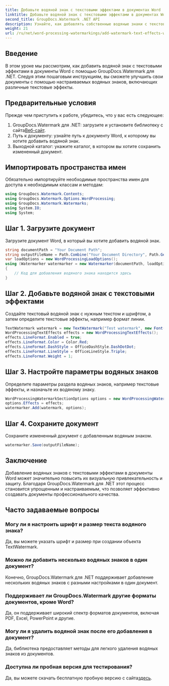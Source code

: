 ```yaml
---
title: Добавьте водяной знак с текстовыми эффектами в документах Word
linktitle: Добавьте водяной знак с текстовыми эффектами в документах Word
second_title: GroupDocs.Watermark .NET API
description: Узнайте, как добавлять собственные водяные знаки с текстовыми эффектами в документы Word с помощью GroupDocs.Watermark для .NET. Документируйте безопасность и визуальную привлекательность без особых усилий.
weight: 21
url: /ru/net/word-processing-watermarkings/add-watermark-text-effects-word-docs/
---
```

## Введение
В этом уроке мы рассмотрим, как добавить водяной знак с текстовыми эффектами в документы Word с помощью GroupDocs.Watermark для .NET. Следуя этим пошаговым инструкциям, вы сможете улучшить свои документы с помощью настраиваемых водяных знаков, включающих различные текстовые эффекты.
## Предварительные условия
Прежде чем приступить к работе, убедитесь, что у вас есть следующее:
1.  GroupDocs.Watermark для .NET: загрузите и установите библиотеку с сайта[Веб-сайт](https://releases.groupdocs.com/Watermark/net/).
2. Путь к документу: узнайте путь к документу Word, к которому вы хотите добавить водяной знак.
3. Выходной каталог: укажите каталог, в котором вы хотите сохранить измененный документ.

## Импортировать пространства имен
Обязательно импортируйте необходимые пространства имен для доступа к необходимым классам и методам:
```csharp
using GroupDocs.Watermark.Contents;
using GroupDocs.Watermark.Options.WordProcessing;
using GroupDocs.Watermark.Watermarks;
using System.IO;
using System;
```
## Шаг 1. Загрузите документ
Загрузите документ Word, в который вы хотите добавить водяной знак.
```csharp
string documentPath = "Your Document Path";
string outputFileName = Path.Combine("Your Document Directory", Path.GetFileName(documentPath));
var loadOptions = new WordProcessingLoadOptions();
using (Watermarker watermarker = new Watermarker(documentPath, loadOptions))
{
    // Код для добавления водяного знака находится здесь
}
```
## Шаг 2. Добавьте водяной знак с текстовыми эффектами
Создайте текстовый водяной знак с нужным текстом и шрифтом, а затем определите текстовые эффекты, например формат линии.
```csharp
TextWatermark watermark = new TextWatermark("Test watermark", new Font("Arial", 19));
WordProcessingTextEffects effects = new WordProcessingTextEffects();
effects.LineFormat.Enabled = true;
effects.LineFormat.Color = Color.Red;
effects.LineFormat.DashStyle = OfficeDashStyle.DashDotDot;
effects.LineFormat.LineStyle = OfficeLineStyle.Triple;
effects.LineFormat.Weight = 1;
```
## Шаг 3. Настройте параметры водяных знаков
Определите параметры раздела водяных знаков, например текстовые эффекты, и назначьте их водяному знаку.
```csharp
WordProcessingWatermarkSectionOptions options = new WordProcessingWatermarkSectionOptions();
options.Effects = effects;
watermarker.Add(watermark, options);
```
## Шаг 4. Сохраните документ
Сохраните измененный документ с добавленным водяным знаком.
```csharp
watermarker.Save(outputFileName);
```

## Заключение
Добавление водяных знаков с текстовыми эффектами в документы Word может значительно повысить их визуальную привлекательность и защиту. Благодаря GroupDocs.Watermark для .NET этот процесс становится упрощенным и настраиваемым, что позволяет эффективно создавать документы профессионального качества.
## Часто задаваемые вопросы
### Могу ли я настроить шрифт и размер текста водяного знака?
Да, вы можете указать шрифт и размер при создании объекта TextWatermark.
### Можно ли добавить несколько водяных знаков в один документ?
Конечно, GroupDocs.Watermark для .NET поддерживает добавление нескольких водяных знаков с разными настройками в один документ.
### Поддерживает ли GroupDocs.Watermark другие форматы документов, кроме Word?
Да, он поддерживает широкий спектр форматов документов, включая PDF, Excel, PowerPoint и другие.
### Могу ли я удалить водяной знак после его добавления в документ?
Да, библиотека предоставляет методы для легкого удаления водяных знаков из документов.
### Доступна ли пробная версия для тестирования?
 Да, вы можете скачать бесплатную пробную версию с сайта[здесь](https://releases.groupdocs.com/).